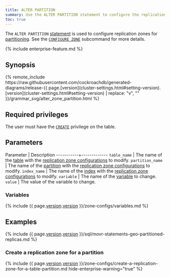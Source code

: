 ```yaml
---
title: ALTER PARTITION
summary: Use the ALTER PARTITION statement to configure the replication zone for a partition.
toc: true
---
```


The `ALTER PARTITION` [statement](sql-statements.html) is used to configure replication zones for [partitioning](partitioning.html). See the [`CONFIGURE ZONE`](configure-zone.html) subcommand for more details.

{% include enterprise-feature.md %}

## Synopsis

<div>
{% remote_include https://raw.githubusercontent.com/cockroachdb/generated-diagrams/release-{{ page.[version](cluster-settings.html#setting-version).[version](cluster-settings.html#setting-version) | replace: "v", "" }}/grammar_svg/alter_zone_partition.html %}
</div>

## Required privileges

The user must have the [`CREATE`](grant.html#supported-privileges) privilege on the table.

## Parameters

 Parameter | Description
-----------+-------------
`table_name` | The name of the [table](create-table.html) with the [replication zone configurations](configure-replication-zones.html) to modify.
`partition_name` | The name of the [partition](partitioning.html) with the [replication zone configurations](configure-replication-zones.html) to modify.
`index_name` | The name of the [index](indexes.html) with the [replication zone configurations](configure-replication-zones.html) to modify.
`variable` | The name of the [variable](#variables) to change.
`value` | The value of the variable to change.

### Variables

{% include {{ page.[version](cluster-settings.html#setting-version).[version](cluster-settings.html#setting-version) }}/zone-configs/variables.md %}

## Examples

{% include {{ page.[version](cluster-settings.html#setting-version).[version](cluster-settings.html#setting-version) }}/sql/movr-statements-geo-partitioned-replicas.md %}

### Create a replication zone for a partition

{% include {{ page.[version](cluster-settings.html#setting-version).[version](cluster-settings.html#setting-version) }}/zone-configs/create-a-replication-zone-for-a-table-partition.md hide-enterprise-warning="true" %}
